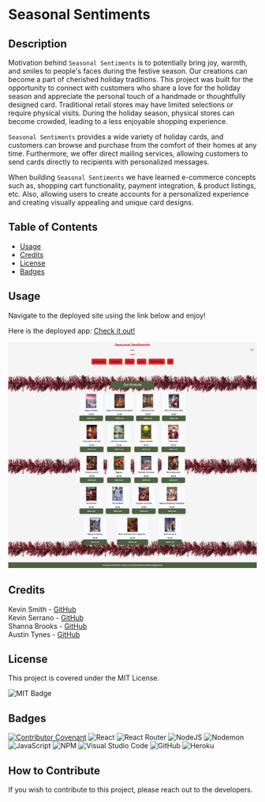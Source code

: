 # Seasonal Sentiments

## Description

Motivation behind `Seasonal Sentiments` is to potentially bring joy, warmth, and smiles to people's faces during the festive season. Our creations can become a part of cherished holiday traditions.
This project was built for the opportunity to connect with customers who share a love for the holiday season and appreciate the personal touch of a handmade or thoughtfully designed card.
Traditional retail stores may have limited selections or require physical visits. During the holiday season, physical stores can become crowded, leading to a less enjoyable shopping experience. 


`Seasonal Sentiments` provides a wide variety of holiday cards, and customers can browse and purchase from the comfort of their homes at any time. Furthermore, we offer direct mailing services, allowing customers to send cards directly to recipients with personalized messages.


When building `Seasonal Sentiments` we have learned e-commerce concepts such as, shopping cart functionality, payment integration, & product listings, etc. Also, allowing users to create accounts for a personalized experience and creating visually appealing and unique card designs.

## Table of Contents

- [Usage](#usage)
- [Credits](#credits)
- [License](#license)
- [Badges](#badges)

## Usage

Navigate to the deployed site using the link below and enjoy!

Here is the deployed app: [Check it out!](
https://git.heroku.com/evening-tundra-96235.git)

![Screenshot of Seasonal Sentiment](./client/public/images/seasonal-semtiments-screenshot.png)

## Credits

Kevin Smith - [GitHub](https://github.com/kevinsmithseven) <br/>
Kevin Serrano - [GitHub](https://github.com/felipeokay) <br/>
Shanna Brooks - [GitHub](https://github.com/shanna-not-shawna) <br/>
Austin Tynes - [GitHub](https://github.com/austintynes) <br/>

## License

This project is covered under the MIT License.

![MIT Badge](https://img.shields.io/badge/License-MIT-blue)

## Badges

[![Contributor Covenant](https://img.shields.io/badge/Contributor%20Covenant-2.1-4baaaa.svg)](code_of_conduct.md)
![React](https://img.shields.io/badge/react-%2320232a.svg?style=for-the-badge&logo=react&logoColor=%2361DAFB)
![React Router](https://img.shields.io/badge/React_Router-CA4245?style=for-the-badge&logo=react-router&logoColor=white)
![NodeJS](https://img.shields.io/badge/node.js-6DA55F?style=for-the-badge&logo=node.js&logoColor=white)
![Nodemon](https://img.shields.io/badge/NODEMON-%23323330.svg?style=for-the-badge&logo=nodemon&logoColor=%BBDEAD)
![JavaScript](https://img.shields.io/badge/javascript-%23323330.svg?style=for-the-badge&logo=javascript&logoColor=%23F7DF1E)
![NPM](https://img.shields.io/badge/NPM-%23CB3837.svg?style=for-the-badge&logo=npm&logoColor=white)
![Visual Studio Code](https://img.shields.io/badge/Visual%20Studio%20Code-0078d7.svg?style=for-the-badge&logo=visual-studio-code&logoColor=white)
![GitHub](https://img.shields.io/badge/github-%23121011.svg?style=for-the-badge&logo=github&logoColor=white)
![Heroku](https://img.shields.io/badge/heroku-%23430098.svg?style=for-the-badge&logo=heroku&logoColor=white)



## How to Contribute

If you wish to contribute to this project, please reach out to the developers.
